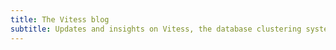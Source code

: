 ```yaml
---
title: The Vitess blog
subtitle: Updates and insights on Vitess, the database clustering system for horizontal scaling of MySQL
---
```

